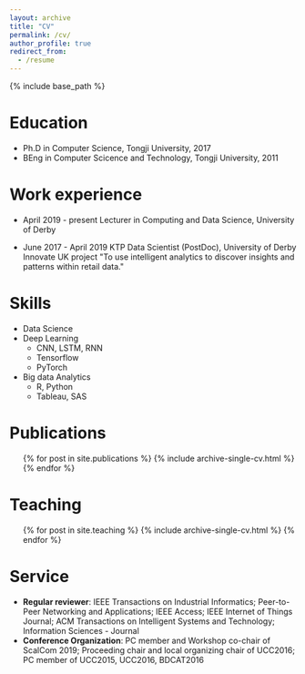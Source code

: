 ```yaml
---
layout: archive
title: "CV"
permalink: /cv/
author_profile: true
redirect_from:
  - /resume
---
```


{% include base_path %}

Education
======
* Ph.D in Computer Science, Tongji University, 2017
* BEng in Computer Scicence and Technology, Tongji University, 2011

Work experience
======
* April 2019 - present	Lecturer in Computing and Data Science,
  University of Derby

* June 2017 - April 2019	KTP Data Scientist (PostDoc),
  University of Derby
	Innovate UK project "To use intelligent analytics to discover insights and patterns within retail data."

Skills
======
* Data Science
* Deep Learning
  * CNN, LSTM, RNN
  * Tensorflow
  * PyTorch
* Big data Analytics  
  * R, Python
  * Tableau, SAS

Publications
======
  <ul>{% for post in site.publications %}
    {% include archive-single-cv.html %}
  {% endfor %}</ul>

Teaching
======
  <ul>{% for post in site.teaching %}
    {% include archive-single-cv.html %}
  {% endfor %}</ul>

Service
======
* **Regular reviewer**: IEEE Transactions on Industrial Informatics; Peer-to-Peer Networking and Applications; IEEE Access; IEEE Internet of Things Journal; ACM Transactions on Intelligent Systems and Technology; Information Sciences - Journal
* **Conference Organization**: PC member and Workshop co-chair of ScalCom 2019; Proceeding chair and local organizing chair of UCC2016; PC member of UCC2015, UCC2016, BDCAT2016
